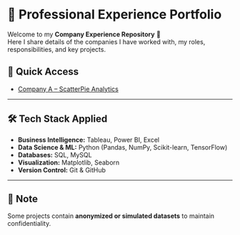 # 💼 Professional Experience Portfolio  

Welcome to my **Company Experience Repository** 👋  
Here I share details of the companies I have worked with, my roles, responsibilities, and key projects.  

## 🔗 Quick Access
- [Company A – ScatterPie Analytics](https://github.com/swapniljadhav96/Work-Experience/blob/main/ScatterPie%20Analytics/README.md)  

---

## 🛠️ Tech Stack Applied
- **Business Intelligence:** Tableau, Power BI, Excel  
- **Data Science & ML:** Python (Pandas, NumPy, Scikit-learn, TensorFlow)  
- **Databases:** SQL, MySQL  
- **Visualization:** Matplotlib, Seaborn  
- **Version Control:** Git & GitHub  

---

## 📌 Note
Some projects contain **anonymized or simulated datasets** to maintain confidentiality.  
